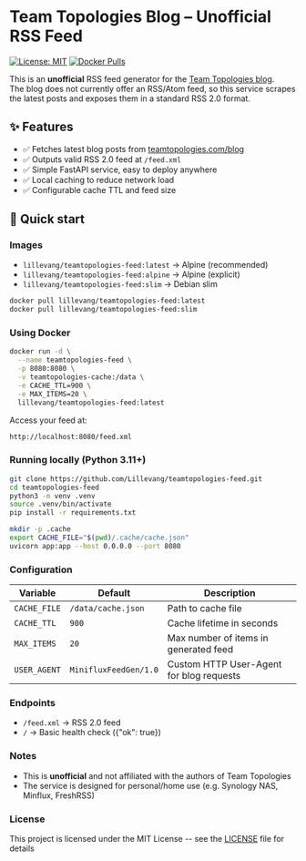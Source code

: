 # Team Topologies Blog – Unofficial RSS Feed

[![License: MIT](https://img.shields.io/badge/License-MIT-green.svg)](LICENSE)
[![Docker Pulls](https://img.shields.io/docker/pulls/lillevang/teamtopologies-feed.svg)](https://hub.docker.com/r/lillevang/teamtopologies-feed)


This is an **unofficial** RSS feed generator for the [Team Topologies blog](https://teamtopologies.com/blog).  
The blog does not currently offer an RSS/Atom feed, so this service scrapes the latest posts and exposes them in a standard RSS 2.0 format.

## ✨ Features
- ✅ Fetches latest blog posts from [teamtopologies.com/blog](https://teamtopologies.com/blog)
- ✅ Outputs valid RSS 2.0 feed at `/feed.xml`
- ✅ Simple FastAPI service, easy to deploy anywhere
- ✅ Local caching to reduce network load
- ✅ Configurable cache TTL and feed size

## 🚀 Quick start

### Images
- `lillevang/teamtopologies-feed:latest` → Alpine (recommended)
- `lillevang/teamtopologies-feed:alpine` → Alpine (explicit)
- `lillevang/teamtopologies-feed:slim` → Debian slim

```bash
docker pull lillevang/teamtopologies-feed:latest
docker pull lillevang/teamtopologies-feed:slim
```


### Using Docker
```bash
docker run -d \
  --name teamtopologies-feed \
  -p 8080:8080 \
  -v teamtopologies-cache:/data \
  -e CACHE_TTL=900 \
  -e MAX_ITEMS=20 \
  lillevang/teamtopologies-feed:latest
```

Access your feed at:

```bash
http://localhost:8080/feed.xml
```

### Running locally (Python 3.11+)

```bash
git clone https://github.com/Lillevang/teamtopologies-feed.git
cd teamtopologies-feed
python3 -m venv .venv
source .venv/bin/activate
pip install -r requirements.txt

mkdir -p .cache
export CACHE_FILE="$(pwd)/.cache/cache.json"
uvicorn app:app --host 0.0.0.0 --port 8080
```

### Configuration

| Variable     | Default                   | Description                              |
| ------------ | ------------------------- | ---------------------------------------- |
| `CACHE_FILE` | `/data/cache.json`        | Path to cache file                       |
| `CACHE_TTL`  | `900`                     | Cache lifetime in seconds                |
| `MAX_ITEMS`  | `20`                      | Max number of items in generated feed    |
| `USER_AGENT` | `MinifluxFeedGen/1.0`     | Custom HTTP User-Agent for blog requests |

### Endpoints

- `/feed.xml` -> RSS 2.0 feed
- `/` -> Basic health check ({"ok": true})


### Notes

- This is **unofficial** and not affiliated with the authors of Team Topologies
- The service is designed for personal/home use (e.g. Synology NAS, Minflux, FreshRSS)


### License

This project is licensed under the MIT License -- see the [LICENSE](LICENSE) file for details

